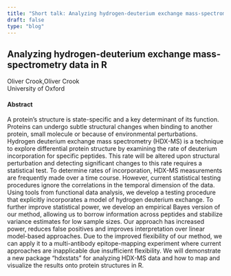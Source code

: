 ```yaml
---
title: "Short talk: Analyzing hydrogen-deuterium exchange mass-spectrometry data in R"
draft: false
type: "blog"
---
```


## Analyzing hydrogen-deuterium exchange mass-spectrometry data in R
Oliver Crook,Oliver Crook	
University of Oxford	

#### Abstract

A protein’s structure is state-specific and a key determinant of its function. Proteins can undergo subtle structural changes when binding to another protein, small molecule or because of environmental perturbations. Hydrogen deuterium exchange mass spectrometry (HDX-MS) is a technique to explore differential protein structure by examining the rate of deuterium incorporation for specific peptides. This rate will be altered upon structural perturbation and detecting significant changes to this rate requires a statistical test. To determine rates of incorporation, HDX-MS measurements are frequently made over a time course. However, current statistical testing procedures ignore the correlations in the temporal dimension of the data. Using tools from functional data analysis, we develop a testing procedure that explicitly incorporates a model of hydrogen deuterium exchange. To further improve statistical power, we develop an empirical Bayes version of our method, allowing us to borrow information across peptides and stabilize variance estimates for low sample sizes. Our approach has increased power, reduces false positives and improves interpretation over linear model-based approaches. Due to the improved flexibility of our method, we can apply it to a multi-antibody epitope-mapping experiment where current approaches are inapplicable due insufficient flexibility. We will demonstrate a new package “hdxstats” for analyzing HDX-MS data and how to map and visualize the results onto protein structures in R.
